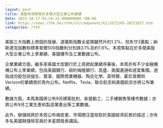 ```yaml
---
layout: post
title: 美股本周聚焦於多間大型企業公布業績
date: 2022-10-17 05:54:23.000000000 +08:00
link: https://news.rthk.hk/rthk/ch/component/k2/1671265-20221017.htm
categories: rthk
---
```


美股三大指數上周個別發展，道瓊斯指數全星期雖然升約1.2%，但失守3萬點；納斯達克指數和標準普爾500指數則分別跌3.1%及約1.6%。本周焦點在於多間美股大型企業公布上季業績、美國樓市及工業數據公布。

企業業績方面，繼多家美國大型銀行於上周掀起業績序幕後，本周亦有不少金融機構公布上季業績，包括美國銀行、紐約梅隆銀行、高盛、美國運通和道富集團。道指成份股包括強生、寶潔、國際商業機器、陶氏化學、英特爾、霍尼韋爾和Verizon的業績將於周內公布。Netflix、Tesla、聯合航空和美國航空亦將公布業績。

數據方面，本周美國將公布9月建築批則、新屋動工、二手樓銷售等樓市數據；亦將公布9月工業生產和製造業產出等工業數據。

此外，聯儲局將於本周公布褐皮書，市場關注當局對於美國經濟前景的描述；亦有多名美國聯儲局官員於本星期發表講話。
